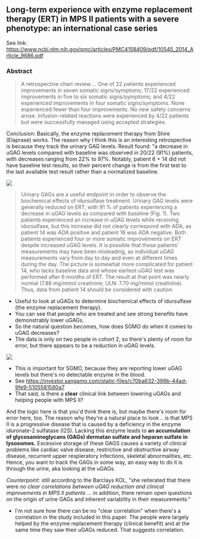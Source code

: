 

## Long-term experience with enzyme replacement therapy (ERT) in MPS II patients with a severe phenotype: an international case series
See link: https://www.ncbi.nlm.nih.gov/pmc/articles/PMC4158409/pdf/10545_2014_Article_9686.pdf

### Abstract
> A retrospective chart review.... One of 22 patients experienced improvements in seven
somatic signs/symptoms; 17/22 experienced improvements in
five to six somatic signs/symptoms; and 4/22 experienced improvements
in four somatic signs/symptoms. None experienced
fewer than four improvements. No new safety concerns arose.
Infusion-related reactions were experienced by 4/22 patients but
were successfully managed using accepted strategies.

Conclusion: Basically, the enzyme replacement therapy from Shire (Elaprase) works. The reason why I think this is an interesting retrospective is because they track the urinary GAG levels. Result found: "a decrease in uGAG levels compared with baseline was observed in 20/22 (91%) patients, with decreases ranging from 22% to 97%. Notably, patient 6 + 14 did not have baseline test results, so their percent change is from the first test to the last available test result rather than a normalized baseline. 

![](https://github.com/jasonyum/biopharma-papers/blob/master/uGAG%20MPS%20II.JPG)

> Urinary GAGs are a useful endpoint in order to observe the
biochemical effects of idursulfase treatment. Urinary GAG
levels were generally reduced on ERT, with 91 % of patients
experiencing a decrease in uGAG levels as compared with
baseline (Fig. 1). Two patients experienced an increase in
uGAG levels while receiving idursulfase, but this increase
did not clearly correspond with ADA, as patient 14 was
ADA positive and patient 16 was ADA negative. Both patients
experienced four or more somatic improvements on
ERT despite increased uGAG levels. It is possible that these
patients’ measurements may have been misleading, as individual
uGAG measurements vary from day to day and even at
different times during the day. The picture is somewhat more
complicated for patient 14, who lacks baseline data and whose
earliest uGAG test was performed after 6 months of ERT. The
result at that point was nearly normal (7.86 mg/mmol creatinine;
ULN: 7.70 mg/mmol creatinine). Thus, data from patient
14 should be considered with caution.

- Useful to look at uGAGs to determine biochemical effects of idursulfase (the enzyme replacement therapy). 
- You can see that people who are treated and see strong benefits have demonstrably lower uGAGs. 
- So the natural question becomes, how does SGMO do when it comes to uGAG decreases? 
- The data is only on two people in cohort 2, so there's plenty of room for error, but there appears to be a reduction in uGAG levels. 

![](https://github.com/jasonyum/biopharma-papers/blob/master/SGMO%20uGAG%20MPS%20II%20reduction.JPG)

- This is important for SGMO, because they are reporting lower uGAG levels but there's no detectable enzyme in the blood. 
- See https://investor.sangamo.com/static-files/c70ba632-399b-44ad-9fe9-5105581580a7
- That said, is there a **clear** clinical link between lowering uGAGs and helping people with MPS II? 

And the logic here is that you'd think there is, but maybe there's room for error here, too. The reason why they're a natural place to look .. is that MPS II is a progressive disease that is caused by a deficiency in the enzyme iduronate-2 sulfatase (I2S). Lacking this enzyme leads to **an accumulation of glycosaminoglycans (GAGs) dermatan sulfate and heparan sulfate in lysosomes.** Excessive storage of these GAGS causes a variety of clinical problems like cardiac valve disease, restrictive and obstructive airway disease, recurrent upper respieratory infections, skeletal abnormalities, etc. Hence, you want to track the GAGs in some way, an easy way to do it is through the urine, aka looking at the uGAGs. 

*Counterpoint*: still according to the Barclays KOL, "she reiterated that there were *no clear correlations between uGAG reduction and clinical improvements in MPS II patients* ... in addition, there remain open questions on the origin of urine GAGs and inherent variability in their measurements."

- I'm not sure how there can be no "clear correlation" when there's a correlation in the study included in this paper. The people were largely helped by the enzyme replacement therapy (clinical benefit) and at the same time they saw their uGAGs reduced. That suggests correlation.




